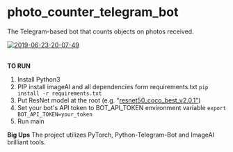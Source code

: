 # photo_counter_telegram_bot
The Telegram-based bot that counts objects on photos received.

<a href="https://ibb.co/Ns46QnL"><img src="https://i.ibb.co/drh01JQ/2019-06-23-20-07-49.png" alt="2019-06-23-20-07-49" border="0"></a><br /><a target='_blank' href='https://ru.imgbb.com/'></a><br />

**TO RUN**
1. Install Python3
2. PIP install imageAI and all dependencies form requirements.txt
`pip install -r requirements.txt`
3. Put ResNet model at the root (e.g. "<a href="https://github.com/OlafenwaMoses/ImageAI/releases/download/1.0/resnet50_weights_tf_dim_ordering_tf_kernels.h5">resnet50_coco_best_v2.0.1"</a>)
4. Set your bot's API token to BOT_API_TOKEN environment variable
`export BOT_API_TOKEN=your_token`
5. Run main

**Big Ups**
The project utilizes PyTorch, Python-Telegram-Bot and ImageAI brilliant tools.
